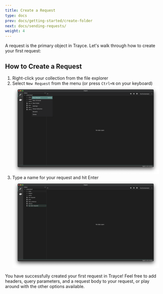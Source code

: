 ```yaml
---
title: Create a Request
type: docs
prev: docs/getting-started/create-folder
next: docs/sending-requests/
weight: 4
---
```


A request is the primary object in Trayce. Let's walk through how to create your first request:

## How to Create a Request

1. Right-click your collection from the file explorer
2. Select `New Request` from the menu (or press `Ctrl+N` on your keyboard)
![](6.png)
3. Type a name for your request and hit Enter
![](7.png)

You have successfully created your first request in Trayce! Feel free to add headers, query parameters, and a request body to your request, or play around with the other options available.

